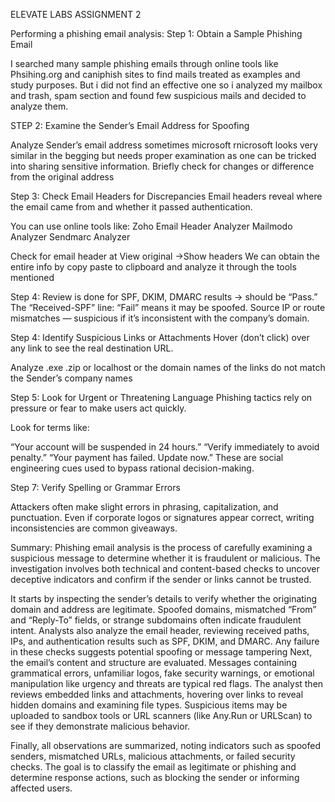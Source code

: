 ELEVATE LABS ASSIGNMENT 2

Performing a phishing email analysis:
Step 1:
 Obtain a Sample Phishing Email

I searched many sample phishing emails through online tools like Phsihing.org and caniphish sites 
to find mails treated as examples and study purposes.
But i did not find an effective one so i analyzed my mailbox and trash, spam section and found
few suspicious mails and decided to analyze them.

STEP 2:
Examine the Sender’s Email Address for Spoofing

Analyze Sender’s email address 
sometimes microsoft rnicrosoft 
looks very similar in the begging but needs proper examination as one can be 
tricked into sharing sensitive information.
Briefly check for changes or difference from the original address

Step 3:
Check Email Headers for Discrepancies
Email headers reveal where the email came from and whether it passed authentication.

You can use online tools like:
Zoho Email Header Analyzer​
Mailmodo Analyzer​
Sendmarc Analyzer

Check for email header at View original ->Show headers
We can obtain the entire info by copy paste to clipboard and analyze it through the tools mentioned

Step 4:
Review is done for
SPF, DKIM, DMARC results → should be “Pass.”
The “Received-SPF” line: “Fail” means it may be spoofed.
Source IP or route mismatches — suspicious if it’s inconsistent with the company’s domain.

Step 4: Identify Suspicious Links or Attachments
Hover (don’t click) over any link to see the real destination URL.

Analyze .exe .zip or localhost or the domain names of the links do not 
match the Sender’s company names

Step 5: Look for Urgent or Threatening Language
Phishing tactics rely on pressure or fear to make users act quickly.

Look for terms like:

“Your account will be suspended in 24 hours.”
“Verify immediately to avoid penalty.”
“Your payment has failed. Update now.”
These are social engineering cues used to bypass rational decision-making.

Step 7: Verify Spelling or Grammar Errors

Attackers often make slight errors in phrasing, capitalization, 
and punctuation.
Even if corporate logos or signatures appear correct, writing inconsistencies are common giveaways.

Summary:
Phishing email analysis is the process of carefully examining a suspicious message to determine whether it is fraudulent or malicious.
The investigation involves both technical and content-based checks to uncover deceptive indicators and confirm if the sender or links 
cannot be trusted.

It starts by inspecting the sender’s details to verify whether the originating domain and address are legitimate. 
Spoofed domains, mismatched “From” and “Reply-To” fields, or strange subdomains often indicate fraudulent intent. 
Analysts also analyze the email header, reviewing received paths, IPs, and authentication results such as SPF, DKIM, and DMARC. 
Any failure in these checks suggests potential spoofing or message tampering
Next, the email’s content and structure are evaluated. Messages containing grammatical errors, unfamiliar logos, fake security warnings,
 or emotional manipulation like urgency and threats are typical red flags. The analyst then reviews embedded links and attachments, 
 hovering over links to reveal hidden domains and examining file types. Suspicious items may be uploaded to sandbox tools or URL scanners
(like Any.Run or URLScan) to see if they demonstrate malicious behavior.

Finally, all observations are summarized, noting indicators such as spoofed senders, mismatched URLs, malicious attachments, or failed security checks. The goal is to classify the email as legitimate or phishing and determine response actions, such as blocking the sender or informing affected users.

